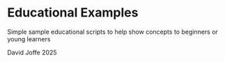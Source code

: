 # Educational Examples

Simple sample educational scripts to help show concepts to beginners or young learners

David Joffe 2025
